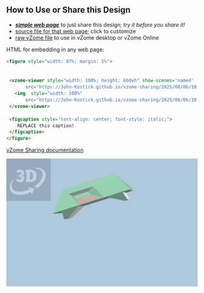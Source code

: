 
## How to Use or Share this Design

 - [***simple web page***](<https://John-Kostick.github.io/vzome-sharing/2025/08/06/10-34-27-Tetraxis-Puzzle-study-6.2-11.32.02 PM/>) to just share this design; *try it before you share it!*
 - [source file for that web page](<https://github.com/John-Kostick/vzome-sharing/edit/main/2025/08/06/10-34-27-Tetraxis-Puzzle-study-6.2-11.32.02 PM/index.md>); click to customize
 - [raw vZome file](<https://raw.githubusercontent.com/John-Kostick/vzome-sharing/main/2025/08/06/10-34-27-Tetraxis-Puzzle-study-6.2-11.32.02 PM/Tetraxis-Puzzle-study-6.2-11.32.02 PM.vZome>) to use in vZome desktop or vZome Online
 
 HTML for embedding in any web page:
 ```html
<figure style="width: 87%; margin: 5%">
  
  
  <vzome-viewer style="width: 100%; height: 60dvh" show-scenes='named'
        src="https://John-Kostick.github.io/vzome-sharing/2025/08/06/10-34-27-Tetraxis-Puzzle-study-6.2-11.32.02 PM/Tetraxis-Puzzle-study-6.2-11.32.02 PM.vZome" >
    <img  style="width: 100%"
        src="https://John-Kostick.github.io/vzome-sharing/2025/08/06/10-34-27-Tetraxis-Puzzle-study-6.2-11.32.02 PM/Tetraxis-Puzzle-study-6.2-11.32.02 PM.png" >
  </vzome-viewer>

  <figcaption style="text-align: center; font-style: italic;">
     REPLACE this caption!
  </figcaption>
</figure>

 ```

[vZome Sharing documentation](https://vzome.github.io/vzome/sharing.html#how-it-works)

![Image](<Tetraxis-Puzzle-study-6.2-11.32.02 PM.png>)

